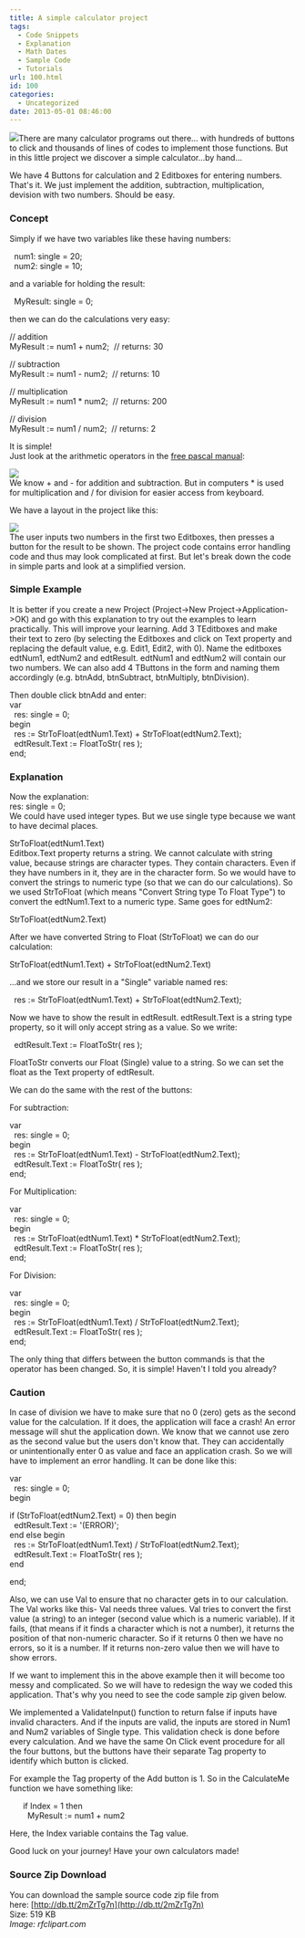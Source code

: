 ```yaml
---
title: A simple calculator project
tags:
  - Code Snippets
  - Explanation
  - Math Dates
  - Sample Code
  - Tutorials
url: 100.html
id: 100
categories:
  - Uncategorized
date: 2013-05-01 08:46:00
---
```


![](a-simple-calculator-project/simple-calculator.jpg)There are many calculator programs out there... with hundreds of buttons to click and thousands of lines of codes to implement those functions. But in this little project we discover a simple calculator...by hand...  
  
  
We have 4 Buttons for calculation and 2 Editboxes for entering numbers. That's it. We just implement the addition, subtraction, multiplication, devision with two numbers. Should be easy.  
  

### Concept

Simply if we have two variables like these having numbers:  
  
  
  num1: single = 20;  
  num2: single = 10;  
  
and a variable for holding the result:  
  
  MyResult: single = 0;  
  
then we can do the calculations very easy:  
  
// addition  
MyResult := num1 + num2;  // returns: 30  
  
// subtraction  
MyResult := num1 - num2;  // returns: 10  
  
// multiplication  
MyResult := num1 \* num2;  // returns: 200  
  
// division  
MyResult := num1 / num2;  // returns: 2  
  
It is simple!  
Just look at the arithmetic operators in the [free pascal manual](http://www.freepascal.org/docs-html/ref/refsu39.html):  
  
![](a-simple-calculator-project/binary-arithmetic-operators.gif)  
We know + and - for addition and subtraction. But in computers \* is used for multiplication and / for division for easier access from keyboard.  
  
We have a layout in the project like this:  
  
![](a-simple-calculator-project/Simple-Calculator-Lazarus-1.gif)  
The user inputs two numbers in the first two Editboxes, then presses a button for the result to be shown. The project code contains error handling code and thus may look complicated at first. But let's break down the code in simple parts and look at a simplified version.  
  

### Simple Example

It is better if you create a new Project (Project->New Project->Application->OK) and go with this explanation to try out the examples to learn practically. This will improve your learning. Add 3 TEditboxes and make their text to zero (by selecting the Editboxes and click on Text property and replacing the default value, e.g. Edit1, Edit2, with 0). Name the editboxes edtNum1, edtNum2 and edtResult. edtNum1 and edtNum2 will contain our two numbers. We can also add 4 TButtons in the form and naming them accordingly (e.g. btnAdd, btnSubtract, btnMultiply, btnDivision).  
  
Then double click btnAdd and enter:  
var  
  res: single = 0;  
begin  
  res := StrToFloat(edtNum1.Text) + StrToFloat(edtNum2.Text);  
  edtResult.Text := FloatToStr( res );  
end;  
  

### Explanation

Now the explanation:  
res: single = 0;  
We could have used integer types. But we use single type because we want to have decimal places.  
  
StrToFloat(edtNum1.Text)  
Editbox.Text property returns a string. We cannot calculate with string value, because strings are character types. They contain characters. Even if they have numbers in it, they are in the character form. So we would have to convert the strings to numeric type (so that we can do our calculations). So we used StrToFloat (which means "Convert String type To Float Type") to convert the edtNum1.Text to a numeric type. Same goes for edtNum2:  
  
StrToFloat(edtNum2.Text)  
  
After we have converted String to Float (StrToFloat) we can do our calculation:  
  
StrToFloat(edtNum1.Text) + StrToFloat(edtNum2.Text)  
  
...and we store our result in a "Single" variable named res:  
  
  res := StrToFloat(edtNum1.Text) + StrToFloat(edtNum2.Text);  
  
Now we have to show the result in edtResult. edtResult.Text is a string type property, so it will only accept string as a value. So we write:  
  
  edtResult.Text := FloatToStr( res );  
  
FloatToStr converts our Float (Single) value to a string. So we can set the float as the Text property of edtResult.  
  
We can do the same with the rest of the buttons:  
  
For subtraction:  
  
  
var  
  res: single = 0;  
begin  
  res := StrToFloat(edtNum1.Text) - StrToFloat(edtNum2.Text);  
  edtResult.Text := FloatToStr( res );  
end;  
  
  
For Multiplication:  
  
  
var  
  res: single = 0;  
begin  
  res := StrToFloat(edtNum1.Text) \* StrToFloat(edtNum2.Text);  
  edtResult.Text := FloatToStr( res );  
end;  
  
For Division:  
  
  
var  
  res: single = 0;  
begin  
  res := StrToFloat(edtNum1.Text) / StrToFloat(edtNum2.Text);  
  edtResult.Text := FloatToStr( res );  
end;  
  
The only thing that differs between the button commands is that the operator has been changed. So, it is simple! Haven't I told you already?  
  

### Caution

In case of division we have to make sure that no 0 (zero) gets as the second value for the calculation. If it does, the application will face a crash! An error message will shut the application down. We know that we cannot use zero as the second value but the users don't know that. They can accidentally or unintentionally enter 0 as value and face an application crash. So we will have to implement an error handling. It can be done like this:  
  
  
var  
  res: single = 0;  
begin  
  
if (StrToFloat(edtNum2.Text) = 0) then begin  
  edtResult.Text := '(ERROR)';  
end else begin  
  res := StrToFloat(edtNum1.Text) / StrToFloat(edtNum2.Text);  
  edtResult.Text := FloatToStr( res );  
end  
  
end;  
  
Also, we can use Val to ensure that no character gets in to our calculation. The Val works like this- Val needs three values. Val tries to convert the first value (a string) to an integer (second value which is a numeric variable). If it fails, (that means if it finds a character which is not a number), it returns the position of that non-numeric character. So if it returns 0 then we have no errors, so it is a number. If it returns non-zero value then we will have to show errors.  
  
If we want to implement this in the above example then it will become too messy and complicated. So we will have to redesign the way we coded this application. That's why you need to see the code sample zip given below.  
  
We implemented a ValidateInput() function to return false if inputs have invalid characters. And if the inputs are valid, the inputs are stored in Num1 and Num2 variables of Single type. This validation check is done before every calculation. And we have the same On Click event procedure for all the four buttons, but the buttons have their separate Tag property to identify which button is clicked.  
  
For example the Tag property of the Add button is 1. So in the CalculateMe function we have something like:  
  
  
      if Index = 1 then  
        MyResult := num1 + num2  
  
  
Here, the Index variable contains the Tag value.  
  
Good luck on your journey! Have your own calculators made!  
  

### Source Zip Download

You can download the sample source code zip file from here: [http://db.tt/2mZrTg7n](http://db.tt/2mZrTg7n)  
Size: 519 KB  
_Image: rfclipart.com_